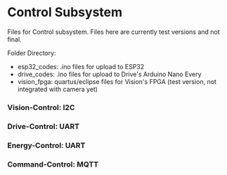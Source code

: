 # Control Subsystem

Files for Control subsystem.
Files here are currently test versions and not final.

Folder Directory:
- esp32_codes: .ino files for upload to ESP32
- drive_codes: .ino files for upload to Drive's Arduino Nano Every
- vision_fpga: quartus/eclipse files for Vision's FPGA (test version, not integrated with camera yet)

### Vision-Control: I2C
### Drive-Control: UART
### Energy-Control: UART
### Command-Control: MQTT